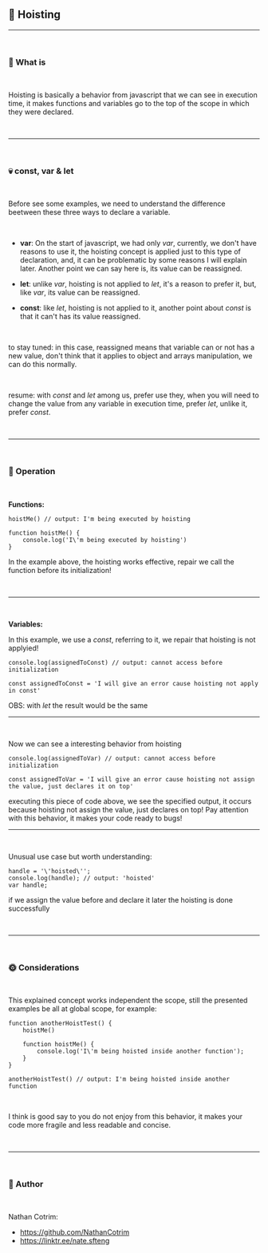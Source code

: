 ## 📡 Hoisting

<hr>
<br>

### 🌾 What is

<br>

Hoisting is basically a behavior from javascript that we can see in execution time, it makes functions and variables go to the top of the scope in which they were declared.

<br>
<hr>
<br>

### 💀 const, var & let

<br>

Before see some examples, we need to understand the difference beetween these three ways to declare a variable.

<br>

- **var**: On the start of javascript, we had only _var_, currently, we don't have reasons to use it, the hoisting concept is applied just to this type of declaration, and, it can be problematic by some reasons I will explain later. Another point we can say here is, its value can be reassigned.

- **let**: unlike _var_, hoisting is not applied to _let_, it's a reason to prefer it, but, like _var_, its value can be reassigned.

- **const**: like _let_, hoisting is not applied to it, another point about _const_ is that it can't has its value reassigned.

<br>

to stay tuned: in this case, reassigned means that variable can or not has a new value, don't think that it applies to object and arrays manipulation, we can do this normally.

<br>

resume: with _const_ and _let_ among us, prefer use they, when you will need to change the value from any variable in execution time, prefer _let_, unlike it, prefer _const_.

<br>
<hr>
<br>

### 🏇 Operation

<br>

**Functions:**

```
hoistMe() // output: I'm being executed by hoisting

function hoistMe() {
    console.log('I\'m being executed by hoisting')
}
```

In the example above, the hoisting works effective, repair we call the function before its initialization!

<br>
<hr>
<br>

**Variables:**

In this example, we use a _const_, referring to it, we repair that hoisting is not applyied!

```
console.log(assignedToConst) // output: cannot access before initialization

const assignedToConst = 'I will give an error cause hoisting not apply in const'
```

OBS: with _let_ the result would be the same

<hr>
<br>

Now we can see a interesting behavior from hoisting

```
console.log(assignedToVar) // output: cannot access before initialization

const assignedToVar = 'I will give an error cause hoisting not assign the value, just declares it on top'
```

executing this piece of code above, we see the specified output, it occurs because hoisting not assign the value, just declares on top! Pay attention with this behavior, it makes your code ready to bugs!

<hr>
<br>

Unusual use case but worth understanding:

```
handle = '\'hoisted\'';
console.log(handle); // output: 'hoisted'
var handle;
```

if we assign the value before and declare it later the hoisting is done successfully

<br>
<hr>
<br>

### 🌞 Considerations

<br>

This explained concept works independent the scope, still the presented examples be all at global scope, for example:

```
function anotherHoistTest() {
    hoistMe()

    function hoistMe() {
        console.log('I\'m being hoisted inside another function');
    }
}

anotherHoistTest() // output: I'm being hoisted inside another function
```

<br>

I think is good say to you do not enjoy from this behavior, it makes your code more fragile and less readable and concise.

<br>
<hr>
<br>

### 🌴 Author

<br>

Nathan Cotrim:

- https://github.com/NathanCotrim
- https://linktr.ee/nate.sfteng
